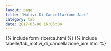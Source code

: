 ```yaml
---
layout: page
title: "Motivi Di Cancellazione Aire"
category: tab
date: 2017-03-08 16:05:04
---
```


{% include form_ricerca.html %}
{% include tabelle/tab_motivi_di_cancellazione_aire.html %}

